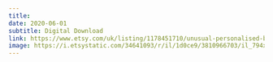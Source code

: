 ```yaml
---
title: 
date: 2020-06-01
subtitle: Digital Download
link: https://www.etsy.com/uk/listing/1178451710/unusual-personalised-bespoke-family
image: https://i.etsystatic.com/34641093/r/il/1d0ce9/3810966703/il_794xN.3810966703_evl1.jpg
---
```


